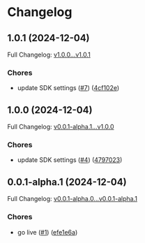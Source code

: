 # Changelog

## 1.0.1 (2024-12-04)

Full Changelog: [v1.0.0...v1.0.1](https://github.com/TJC-LP/grata-python/compare/v1.0.0...v1.0.1)

### Chores

* update SDK settings ([#7](https://github.com/TJC-LP/grata-python/issues/7)) ([4cf102e](https://github.com/TJC-LP/grata-python/commit/4cf102e6e3b638a134ff245c2bdd2962794704ea))

## 1.0.0 (2024-12-04)

Full Changelog: [v0.0.1-alpha.1...v1.0.0](https://github.com/TJC-LP/grata-python/compare/v0.0.1-alpha.1...v1.0.0)

### Chores

* update SDK settings ([#4](https://github.com/TJC-LP/grata-python/issues/4)) ([4797023](https://github.com/TJC-LP/grata-python/commit/4797023a47c1c38f3d4848f950bac963a7093510))

## 0.0.1-alpha.1 (2024-12-04)

Full Changelog: [v0.0.1-alpha.0...v0.0.1-alpha.1](https://github.com/TJC-LP/grata-python/compare/v0.0.1-alpha.0...v0.0.1-alpha.1)

### Chores

* go live ([#1](https://github.com/TJC-LP/grata-python/issues/1)) ([efe1e6a](https://github.com/TJC-LP/grata-python/commit/efe1e6ae13df5b973574258a1e8df4cbbd8dc009))
